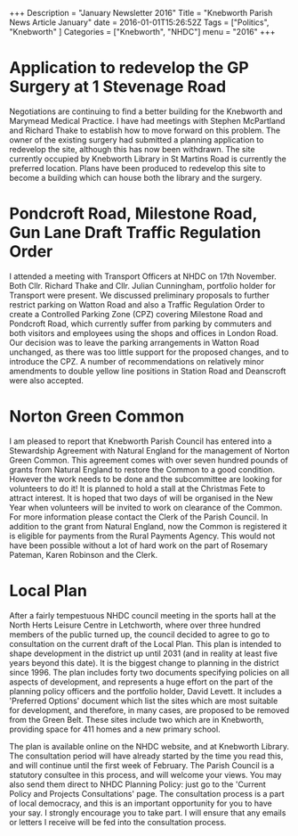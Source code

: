 +++
Description = "January Newsletter 2016"
Title = "Knebworth Parish News Article January"
date = 2016-01-01T15:26:52Z
Tags = ["Politics", "Knebworth" ]
Categories = ["Knebworth", "NHDC"]
menu = "2016"
+++

# Application to redevelop the GP Surgery at 1 Stevenage Road

Negotiations are continuing to find a better building for the Knebworth
and Marymead Medical Practice. I have had meetings with Stephen
McPartland and Richard Thake to establish how to move forward on this
problem. The owner of the existing surgery had submitted a planning
application to redevelop the site, although this has now been withdrawn.
The site currently occupied by Knebworth Library in St Martins Road is
currently the preferred location. Plans have been produced to redevelop
this site to become a building which can house both the library and the
surgery.

# Pondcroft Road, Milestone Road, Gun Lane Draft Traffic Regulation Order

I attended a meeting with Transport Officers at NHDC on 17th November.
Both Cllr. Richard Thake and Cllr. Julian Cunningham, portfolio holder
for Transport were present. We discussed preliminary proposals to
further restrict parking on Watton Road and also a Traffic Regulation
Order to create a Controlled Parking Zone (CPZ) covering Milestone Road
and Pondcroft Road, which currently suffer from parking by commuters and
both visitors and employees using the shops and offices in London Road.
Our decision was to leave the parking arrangements in Watton Road
unchanged, as there was too little support for the proposed changes, and
to introduce the CPZ. A number of recommendations on relatively minor
amendments to double yellow line positions in Station Road and
Deanscroft were also accepted.

# Norton Green Common

I am pleased to report that Knebworth Parish Council has entered into a
Stewardship Agreement with Natural England for the management of Norton
Green Common. This agreement comes with over seven hundred pounds of
grants from Natural England to restore the Common to a good condition.
However the work needs to be done and the subcommittee are looking for
volunteers to do it\! It is planned to hold a stall at the Christmas
Fete to attract interest. It is hoped that two days of will be organised
in the New Year when volunteers will be invited to work on clearance of
the Common. For more information please contact the Clerk of the Parish
Council. In addition to the grant from Natural England, now the Common
is registered it is eligible for payments from the Rural Payments
Agency. This would not have been possible without a lot of hard work on
the part of Rosemary Pateman, Karen Robinson and the Clerk.

# Local Plan

After a fairly tempestuous NHDC council meeting in the sports hall at
the North Herts Leisure Centre in Letchworth, where over three hundred
members of the public turned up, the council decided to agree to go to
consultation on the current draft of the Local Plan. This plan is
intended to shape development in the district up until 2031 (and in
reality at least five years beyond this date). It is the biggest change
to planning in the district since 1996. The plan includes forty two
documents specifying policies on all aspects of development, and
represents a huge effort on the part of the planning policy officers and
the portfolio holder, David Levett. It includes a 'Preferred Options'
document which list the sites which are most suitable for development,
and therefore, in many cases, are proposed to be removed from the Green
Belt. These sites include two which are in Knebworth, providing space
for 411 homes and a new primary school.

The plan is available online on the NHDC website, and at Knebworth
Library. The consultation period will have already started by the time
you read this, and will continue until the first week of February. The
Parish Council is a statutory consultee in this process, and will
welcome your views. You may also send them direct to NHDC Planning
Policy: just go to the 'Current Policy and Projects Consultations' page.
The consultation process is a part of local democracy, and this is an
important opportunity for you to have your say. I strongly encourage you
to take part. I will ensure that any emails or letters I receive will be
fed into the consultation process.

